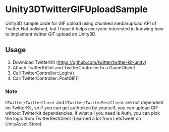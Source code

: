 # Unity3DTwitterGIFUploadSample
Unity3D sample code for GIF upload using chunked media/upload API of Twitter
Not polished, but I hope it helps everyone interested in knowing how to implement twitter GIF upload on Unity3D

## Usage
1. Download TwitterKit (https://github.com/twitter/twitter-kit-unity)
2. Attach TwitterKitInit and TwitterController to a GameObject
3. Call TwitterController::Login()
4. Call TwitterController::PostGIF()

### Note
```UTwitter/TwitterClient``` and ```UTwitter/TwitterRestClient``` are not dependent on TwitterKit, so if you can get authtoken by yourself, you can upload GIF without Twitterkit dependencies. If what all you need is Auth, you can pick the logic from TwitterRestClient (Learned a lot from LetsTweet on UnityAsset Store)
